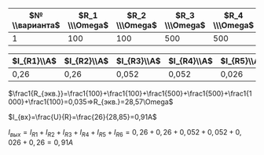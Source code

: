 | $№ \\варианта$ | $R_1 \\\Omega$ | $R_2 \\\Omega$ | $R_3 \\\Omega$ | $R_4 \\\Omega$ | $R_5 \\\Omega$ | $R_6 \\\Omega$ | $U(GB) \\V$ |
| ------------------------ | --------------- | --------------- | --------------- | --------------- | --------------- | --------------- | ------------ |
| 1                        | 100             | 100             | 500             | 500             | 1000            | 100             | 26           |

| $I_{R1}\\А$ | $I_{R2}\\А$ | $I_{R3}\\А$ | $I_{R4}\\А$ | $I_{R5}\\А$ | $I_{R6}\\А$ | $\sum_{I_{R1}}^{I_{R6}}\\A$ | $R_{экв.}\\\Omega$ | $I_{вх}\\А$ |
| -------------- | -------------- | -------------- | -------------- | -------------- | -------------- | ----------------------------- | ----------------------- | ---------------- |
| 0,26           | 0,26           | 0,052          | 0,052          | 0,026          | 0,26           | 0,91                          | 28,57143                | 0,91             |


$\frac1{R_{экв.}}=\frac1{100}+\frac1{100}+\frac1{500}+\frac1{500}+\frac1{1000}+\frac1{100}=0,035=>R_{экв.}=28,57\Omega$

$I_{вх}=\frac{U}{R}=\frac{26}{28,85}=0,91A$

$I_{вых} = I_{R1} + I_{R2} + I_{R3} + I_{R4} + I_{R5} + I_{R6} = 0,26 + 0,26 + 0,052 + 0,052 + 0,026 +0,26 = 0,91A$


